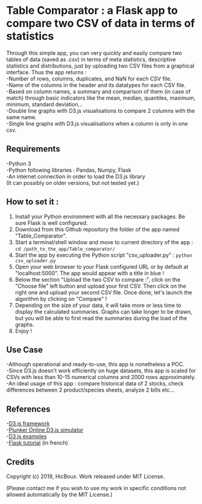 <h1>Table Comparator : a Flask app to compare two CSV of data in terms of statistics </h1>

Through this simple app, you can very quickly and easily compare two tables of data (saved as .csv) in terms of meta statistics, 
descriptive statistics and distributions, just by uploading two CSV files from a graphical interface. Thus the app returns :<br/>
 -Number of rows, columns, duplicates, and NaN for each CSV file.<br/>
 -Name of the columns in the header and its datatypes for each CSV file.<br/>
 -Based on column names, a summary and comparison of them (in case of match) through basic indicators
like the mean, median, quantiles, maximum, minimum, standard deviation...<br/>
 -Double line graphs with D3.js visualisations to compare 2 columns with the same name.<br/>
 -Single line graphs with D3.js visualisations when a column is only in one csv.<br/>

<h2>Requirements</h2>
-Python 3 <br/>
-Python following libraries : Pandas, Numpy, Flask <br/>
-An internet connection in order to load the D3.js library<br/>
(It can possibly on older versions, but not tested yet.)

<h2>How to set it :</h2>

1) Install your Python environment with all the necessary packages. Be sure Flask is well configured.
2) Download from this Github repository the folder of the app named "Table_Comparator".
3) Start a terminal/shell window and move to current directory of the app : ```cd /path_to_the_app/Table_comparator/```
4) Start the app by executing the Python script "csv_uploader.py" : ```python csv_uploader.py```
5) Open your web browser to your Flask configured URL or by default at "localhost:5000". The app would appear with a title in blue !
6) Below the section "Upload the two CSV to compare :", click on the "Choose file" left button and upload your first CSV.
Then click on the right one and upload your second CSV file. Once done, let's launch the algorithm by clicking on "Compare" !
7) Depending on the size of your data, it will take more or less time to display the calculated summaries. Graphs can take
longer to be drawn, but you will be able to first read the summaries during the load of the graphs.
8) Enjoy !

<h2>Use Case</h2>
-Although operational and ready-to-use, this app is nonetheless a POC.<br/>
-Since D3.js doesn't work efficiently on huge datasets, this app is scaled for CSVs with less than 10-15 numerical columns and 2000 rows approximately.<br/>
-An ideal usage of this app : compare historical data of 2 stocks, check differences between 2 product/species sheets, analyze 2 bills etc...<br/>

<h2>References</h2>

-[D3.js framework](https://d3js.org/) <br/>
-[Plunker Online D3.js simulator](http://embed.plnkr.co/) <br/>
-[D3.js examples](https://bl.ocks.org/) <br/>
-[Flask tutorial](http://sdz.tdct.org/sdz/creez-vos-applications-web-avec-flask.html) (in french) <br/>

<h2>Credits</h2>

Copyright (c) 2019, HicBoux. Work released under MIT License. 

(Please contact me if you wish to use my work in specific conditions not allowed automatically by the MIT License.)


